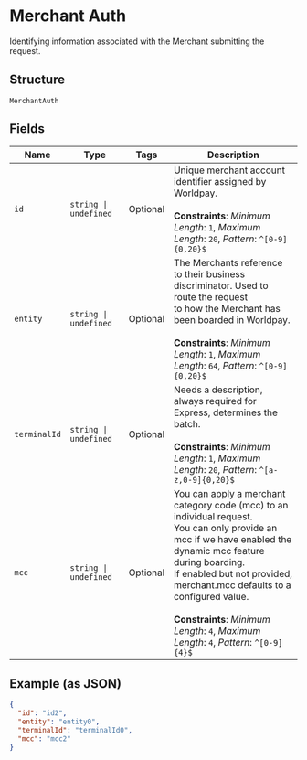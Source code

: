 
# Merchant Auth

Identifying information associated with the Merchant submitting the request.

## Structure

`MerchantAuth`

## Fields

| Name | Type | Tags | Description |
|  --- | --- | --- | --- |
| `id` | `string \| undefined` | Optional | Unique merchant account identifier assigned by Worldpay.<br><br>**Constraints**: *Minimum Length*: `1`, *Maximum Length*: `20`, *Pattern*: `^[0-9]{0,20}$` |
| `entity` | `string \| undefined` | Optional | The Merchants reference to their business discriminator. Used to route the request<br>to how the Merchant has been boarded in Worldpay.<br><br>**Constraints**: *Minimum Length*: `1`, *Maximum Length*: `64`, *Pattern*: `^[0-9]{0,20}$` |
| `terminalId` | `string \| undefined` | Optional | Needs a description, always required for Express, determines the batch.<br><br>**Constraints**: *Minimum Length*: `1`, *Maximum Length*: `20`, *Pattern*: `^[a-z,0-9]{0,20}$` |
| `mcc` | `string \| undefined` | Optional | You can apply a merchant category code (mcc) to an individual request.<br>You can only provide an mcc if we have enabled the dynamic mcc feature during boarding.<br>If enabled but not provided, merchant.mcc defaults to a configured value.<br><br>**Constraints**: *Minimum Length*: `4`, *Maximum Length*: `4`, *Pattern*: `^[0-9]{4}$` |

## Example (as JSON)

```json
{
  "id": "id2",
  "entity": "entity0",
  "terminalId": "terminalId0",
  "mcc": "mcc2"
}
```

